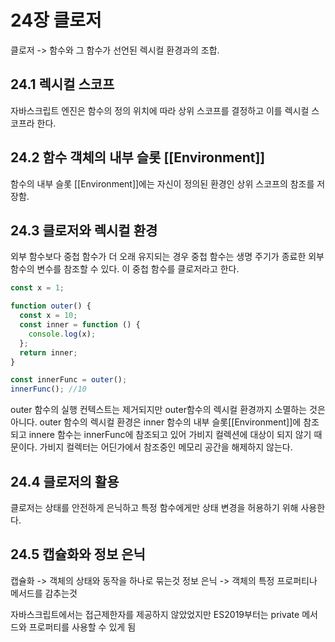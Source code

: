 # 24장 클로저

클로저 -> 함수와 그 함수가 선언된 렉시컬 환경과의 조합.

## 24.1 렉시컬 스코프

자바스크립트 엔진은 함수의 정의 위치에 따라 상위 스코프를 결정하고 이를 렉시컬 스코프라 한다.

## 24.2 함수 객체의 내부 슬롯 **[[Environment]]**

함수의 내부 슬롯 [[Environment]]에는 자신이 정의된 환경인 상위 스코프의 참조를 저장함.

## 24.3 클로저와 렉시컬 환경

외부 함수보다 중첩 함수가 더 오래 유지되는 경우 중첩 함수는 생명 주기가 종료한 외부 함수의 변수를 참조할 수 있다.
이 중첩 함수를 클로저라고 한다.

```javascript
const x = 1;

function outer() {
  const x = 10;
  const inner = function () {
    console.log(x);
  };
  return inner;
}

const innerFunc = outer();
innerFunc(); //10
```

outer 함수의 실행 컨텍스트는 제거되지만 outer함수의 렉시컬 환경까지 소멸하는 것은 아니다.
outer 함수의 렉시컬 환경은 inner 함수의 내부 슬롯[[Environment]]에 참조되고
innere 함수는 innerFunc에 참조되고 있어 가비지 컬렉션에 대상이 되지 않기 때문이다.
가비지 컬렉터는 어딘가에서 참조중인 메모리 공간을 해제하지 않는다.

## 24.4 클로저의 활용

클로저는 상태를 안전하게 은닉하고 특정 함수에게만 상태 변경을 허용하기 위해 사용한다.

## 24.5 캡슐화와 정보 은닉

캡슐화 -> 객체의 상태와 동작을 하나로 묶는것
정보 은닉 -> 객체의 특정 프로퍼티나 메서드를 감추는것

자바스크립트에서는 접근제한자를 제공하지 않았었지만 ES2019부터는 private 메서드와 프로퍼티를 사용할 수 있게 됨

